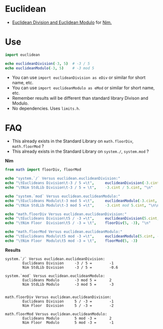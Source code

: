 # Euclidean

- [Euclidean Division and Euclidean Modulo](https://en.wikipedia.org/wiki/Euclidean_division) for [Nim.](https://nim-lang.org)


# Use

```nim
import euclidean

echo euclideanDivision(-3, 5)  # -3 / 5
echo euclideanModulo(-3, 5)    # -3 mod 5
```

- You can use `import euclideanDivision as eDiv` or similar for short name, etc.
- You can use `import euclideanModulo as eMod` or similar for short name, etc.
- Remember results will be different than standard library Divison and Modulo.
- No dependencies. Uses `limits.h`.


# FAQ

- This already exists in the Standard Library on `math.floorDiv`, `math.floorMod` ?
- This already exists in the Standard Library on `system./`, `system.mod` ?

**Nim**
```nim
from math import floorDiv, floorMod

echo "system.`/` Versus euclidean.euclideanDivision:"
echo "\tEuclideans Division\t-3 / 5 =\t",     euclideanDivision(-3.cint, 5.cint)
echo "\tNim StdLib Division\t-3 / 5 = \t",    -3.cint / 5.cint, "\n"

echo "system.`mod` Versus euclidean.euclideanModulo:"
echo "\tEuclideans Modulo\t-3 mod 5 =\t",     euclideanModulo(-3.cint, 5.cint)
echo "\tNim StdLib Modulo\t-3 mod 5 =\t",     -3.cint mod 5.cint, "\n\n"

echo "math.floorDiv Versus euclidean.euclideanDivision:"
echo "\tEuclideans Division\t5 / -3 =\t",     euclideanDivision(5.cint, -3.cint)
echo "\tNim Floor  Division\t5 / -3 = \t",    floorDiv(5, -3), "\n"

echo "math.floorMod Versus euclidean.euclideanModulo:"
echo "\tEuclideans Modulo\t5 mod -3 =\t",     euclideanModulo(5.cint, -3.cint)
echo "\tNim Floor  Modulo\t5 mod -3 = \t",    floorMod(5, -3)
```

**Results**
```
system.`/` Versus euclidean.euclideanDivision:
        Euclideans Division     -3 / 5 =        -1
        Nim StdLib Division     -3 / 5 =        -0.6

system.`mod` Versus euclidean.euclideanModulo:
        Euclideans Modulo       -3 mod 5 =      2
        Nim StdLib Modulo       -3 mod 5 =      -3


math.floorDiv Versus euclidean.euclideanDivision:
        Euclideans Division     5 / -3 =        -1
        Nim Floor  Division     5 / -3 =        -2

math.floorMod Versus euclidean.euclideanModulo:
        Euclideans Modulo       5 mod -3 =      2
        Nim Floor  Modulo       5 mod -3 =      -1
```
